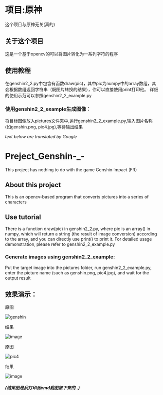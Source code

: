 # 项目:原神
这个项目与原神无关(真的)

## 关于这个项目
这是一个基于opencv的可以将图片转化为一系列字符的程序

## 使用教程
在genshin2_2.py中包含有函数draw(pic)，其中pic为numpy中的array数组，其会根据数组返回字符串（既图片转换的结果），你可以直接使用print打印他。
详细的使用示范可以参照genshin2_2_example.py

### 使用genshin2_2_example生成图像：
将目标图像放入pictures文件夹中,运行genshin2_2_example.py,输入图片名称(如genshin.png, pic4.jpg),等待输出结果




_text below are translated by Google_
# Preject_Genshin-_-
This project has nothing to do with the game Genshin Impact (FR)

## About this project
This is an opencv-based program that converts pictures into a series of characters

## Use tutorial
There is a function draw(pic) in genshin2_2.py, where pic is an array() in numpy, which will return a string (the result of image conversion) according to the array, and you can directly use print() to print it.
For detailed usage demonstration, please refer to genshin2_2_example.py

### Generate images using genshin2_2_example:
Put the target image into the pictures folder, run genshin2_2_example.py, enter the picture name (such as genshin.png, pic4.jpg), and wait for the output result

## 效果演示：

原图

![genshin](https://github.com/Maihaoren/Preject_Genshin-_-/assets/85425490/3f1e06e1-1b01-4dc9-b1fb-173edb4e2946)

结果

![image](https://github.com/Maihaoren/Preject_Genshin-_-/assets/85425490/a53b211b-47ad-4d91-91a1-151ad832fb46)

原图

![pic4](https://github.com/Maihaoren/Preject_Genshin-_-/assets/85425490/8e954b18-44b7-4e50-86ff-402ce20d18c8)

结果

![image](https://github.com/Maihaoren/Preject_Genshin-_-/assets/85425490/bd1fedef-3ada-48c6-be0a-c647088b4019)

##### (结果图是我打印到cmd截图接下来的..)

